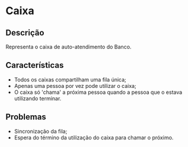 # Caixa

## Descrição

Representa o caixa de auto-atendimento do Banco.

## Características

* Todos os caixas compartilham uma fila única;
* Apenas uma pessoa por vez pode utilizar o caixa;
* O caixa só 'chama' a próxima pessoa quando a pessoa que o estava utilizando terminar.

## Problemas

* Sincronização da fila;
* Espera do término da utilização do caixa para chamar o próximo.